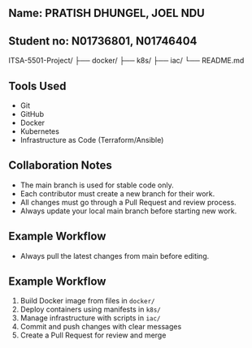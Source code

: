 ## Name: PRATISH DHUNGEL, JOEL NDU
## Student no: N01736801, N01746404


ITSA-5501-Project/
├── docker/
├── k8s/
├── iac/
└── README.md



## Tools Used
- Git
- GitHub
- Docker
- Kubernetes
- Infrastructure as Code (Terraform/Ansible)

## Collaboration Notes
- The main branch is used for stable code only.
- Each contributor must create a new branch for their work.
- All changes must go through a Pull Request and review process.
- Always update your local main branch before starting new work.


## Example Workflow
- Always pull the latest changes from main before editing.
## Example Workflow
1. Build Docker image from files in `docker/`
2. Deploy containers using manifests in `k8s/`
3. Manage infrastructure with scripts in `iac/`
4. Commit and push changes with clear messages
5. Create a Pull Request for review and merge

